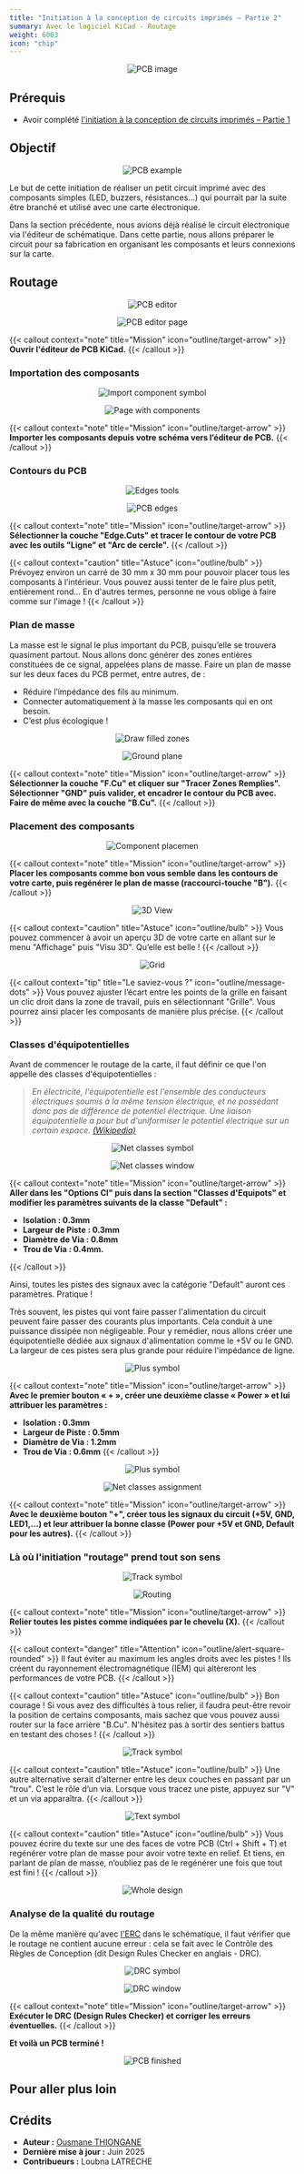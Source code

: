 ```yaml
---
title: "Initiation à la conception de circuits imprimés – Partie 2"
summary: Avec le logiciel KiCad - Routage
weight: 6003
icon: "chip"
---
```


<p align="center">
    <img src="/chroma/images/pcb.png" alt="PCB image" class="w-full h-auto" />
</p>

## Prérequis

* Avoir complété [l'initiation à la conception de circuits imprimés – Partie 1]()

## Objectif

<p align="center">
    <img src="/chroma/images/schematic1.png" alt="PCB example" class="w-full h-auto" />
</p>

Le but de cette initiation de réaliser un petit circuit imprimé avec des composants simples (LED, buzzers, résistances…) qui pourrait par la suite être branché et utilisé avec une carte électronique.

Dans la section précédente, nous avions déjà réalisé le circuit électronique via l'éditeur de schématique. Dans cette partie, nous allons préparer le circuit pour sa fabrication en organisant les composants et leurs connexions sur la carte.

## Routage

<p align="center">
    <img src="/chroma/images/routing1.jpg" alt="PCB editor" class="w-full h-auto" />
</p>

<p align="center">
    <img src="/chroma/images/routing2.jpg" alt="PCB editor page" class="w-full h-auto" />
</p>

{{< callout context="note" title="Mission" icon="outline/target-arrow" >}}
**Ouvrir l'éditeur de PCB KiCad.**
{{< /callout >}}

### Importation des composants

<p align="center">
    <img src="/chroma/images/routing3.jpg" alt="Import component symbol" class="w-full h-auto" />
</p>

<p align="center">
    <img src="/chroma/images/routing4.jpg" alt="Page with components" class="w-full h-auto" />
</p>

{{< callout context="note" title="Mission" icon="outline/target-arrow" >}}
**Importer les composants depuis votre schéma vers l’éditeur de PCB.**
{{< /callout >}}

### Contours du PCB

<p align="center">
    <img src="/chroma/images/routing5.jpg" alt="Edges tools" class="w-full h-auto" />
</p>

<p align="center">
    <img src="/chroma/images/routing6.jpg" alt="PCB edges" class="w-full h-auto" />
</p>

{{< callout context="note" title="Mission" icon="outline/target-arrow" >}}
**Sélectionner la couche "Edge.Cuts" et tracer le contour de votre PCB avec les outils "Ligne" et "Arc de cercle".**
{{< /callout >}}

{{< callout context="caution" title="Astuce" icon="outline/bulb" >}}
Prévoyez environ un carré de 30 mm x 30 mm pour pouvoir placer tous les composants à l’intérieur. Vous pouvez aussi tenter de le faire plus petit, entièrement rond... En d'autres termes, personne ne vous oblige à faire comme sur l'image !
{{< /callout >}}

### Plan de masse

La masse est le signal le plus important du PCB, puisqu’elle se trouvera quasiment partout. Nous allons donc générer des zones entières constituées de ce signal, appelées plans de masse. Faire un plan de masse sur les deux faces du PCB permet, entre autres, de :

* Réduire l’impédance des fils au minimum.
* Connecter automatiquement à la masse les composants qui en ont besoin.
* C’est plus écologique !

<p align="center">
    <img src="/chroma/images/routing7.jpg" alt="Draw filled zones" class="w-full h-auto" />
</p>

<p align="center">
    <img src="/chroma/images/routing8.jpg" alt="Ground plane" class="w-full h-auto" />
</p>

{{< callout context="note" title="Mission" icon="outline/target-arrow" >}}
**Sélectionner la couche "F.Cu" et cliquer sur "Tracer Zones Remplies". Sélectionner "GND" puis valider, et encadrer le contour du PCB avec. Faire de même avec la couche "B.Cu".**
{{< /callout >}}

### Placement des composants

<p align="center">
    <img src="/chroma/images/routing9.jpg" alt="Component placemen" class="w-full h-auto" />
</p>

{{< callout context="note" title="Mission" icon="outline/target-arrow" >}}
**Placer les composants comme bon vous semble dans les contours de votre carte, puis regénérer le plan de masse (raccourci-touche "B").**
{{< /callout >}}

<p align="center">
    <img src="/chroma/images/routing10.jpg" alt="3D View" class="w-full h-auto" />
</p>

{{< callout context="caution" title="Astuce" icon="outline/bulb" >}}
Vous pouvez commencer à avoir un aperçu 3D de votre carte en allant sur le menu "Affichage" puis "Visu 3D". Qu’elle est belle !
{{< /callout >}}

<p align="center">
    <img src="/chroma/images/routing11_fr.png" alt="Grid" class="w-full h-auto" />
</p>

{{< callout context="tip" title="Le saviez-vous ?" icon="outline/message-dots" >}}
Vous pouvez ajuster l’écart entre les points de la grille en faisant un clic droit dans la zone de travail, puis en sélectionnant "Grille". Vous pourrez ainsi placer les composants de manière plus précise.
{{< /callout >}}

### Classes d'équipotentielles

Avant de commencer le routage de la carte, il faut définir ce que l'on appelle des classes d'équipotentielles :

> _En électricité, l'équipotentielle est l'ensemble des conducteurs électriques soumis à la même tension électrique, et ne possédant donc pas de différence de potentiel électrique. Une liaison équipotentielle a pour but d'uniformiser le potentiel électrique sur un certain espace. [(Wikipedia)](https://fr.wikipedia.org/wiki/%C3%89quipotentielle#%C3%89lectricit%C3%A9)_

<p align="center">
    <img src="/chroma/images/routing12.jpg" alt="Net classes symbol" class="w-full h-auto" />
</p>

<p align="center">
    <img src="/chroma/images/routing13_fr.png" alt="Net classes window" class="w-full h-auto" />
</p>

{{< callout context="note" title="Mission" icon="outline/target-arrow" >}}
**Aller dans les "Options CI" puis dans la section "Classes d'Equipots" et modifier les paramètres suivants de la classe "Default" :**

* **Isolation : 0.3mm**
* **Largeur de Piste : 0.3mm**
* **Diamètre de Via : 0.8mm**
* **Trou de Via : 0.4mm.**

{{< /callout >}}

Ainsi, toutes les pistes des signaux avec la catégorie "Default" auront ces paramètres. Pratique !

Très souvent, les pistes qui vont faire passer l'alimentation du circuit peuvent faire passer des courants plus importants. Cela conduit à une puissance dissipée non négligeable. Pour y remédier, nous allons créer une équipotentielle dédiée aux signaux d'alimentation comme le +5V ou le GND. La largeur de ces pistes sera plus grande pour réduire l'impédance de ligne.

<p align="center">
    <img src="/chroma/images/routing14.jpg" alt="Plus symbol" class="w-full h-auto" />
</p>

{{< callout context="note" title="Mission" icon="outline/target-arrow" >}}
**Avec le premier bouton « + », créer une deuxième classe « Power » et lui attribuer les paramètres :**

* **Isolation : 0.3mm**
* **Largeur de Piste : 0.5mm**
* **Diamètre de Via : 1.2mm**
* **Trou de Via : 0.6mm**
{{< /callout >}}

<p align="center">
    <img src="/chroma/images/routing14.jpg" alt="Plus symbol" class="w-full h-auto" />
</p>

<p align="center">
    <img src="/chroma/images/routing15_fr.png" alt="Net classes assignment" class="w-full h-auto" />
</p>

{{< callout context="note" title="Mission" icon="outline/target-arrow" >}}
**Avec le deuxième bouton "+", créer tous les signaux du circuit (+5V, GND, LED1,…) et leur attribuer la bonne classe (Power pour +5V et GND, Default pour les autres).**
{{< /callout >}}

### Là où l'initiation "routage" prend tout son sens

<p align="center">
    <img src="/chroma/images/routing16.jpg" alt="Track symbol" class="w-full h-auto" />
</p>

<p align="center">
    <img src="/chroma/images/routing17.jpg" alt="Routing" class="w-full h-auto" />
</p>

{{< callout context="note" title="Mission" icon="outline/target-arrow" >}}
**Relier toutes les pistes comme indiquées par le chevelu (X).**
{{< /callout >}}

{{< callout context="danger" title="Attention" icon="outline/alert-square-rounded" >}}
Il faut éviter au maximum les angles droits avec les pistes ! Ils créent du rayonnement électromagnétique (IEM) qui altèreront les performances de votre PCB.
{{< /callout >}}

{{< callout context="caution" title="Astuce" icon="outline/bulb" >}}
Bon courage ! Si vous avez des difficultés à tous relier, il faudra peut-être revoir la position de certains composants, mais sachez que vous pouvez aussi router sur la face arrière "B.Cu". N'hésitez pas à sortir des sentiers battus en testant des choses !
{{< /callout >}}

<p align="center">
    <img src="/chroma/images/routing18.jpg" alt="Track symbol" class="w-full h-auto" />
</p>

{{< callout context="caution" title="Astuce" icon="outline/bulb" >}}
Une autre alternative serait d’alterner entre les deux couches en passant par un "trou". C’est le rôle d’un via. Lorsque vous tracez une piste, appuyez sur "V" et un via apparaîtra.
{{< /callout >}}

<p align="center">
    <img src="/chroma/images/routing19.jpg" alt="Text symbol" class="w-full h-auto" />
</p>

{{< callout context="caution" title="Astuce" icon="outline/bulb" >}}
Vous pouvez écrire du texte sur une des faces de votre PCB (Ctrl + Shift + T) et regénérer votre plan de masse pour avoir votre texte en relief. Et tiens, en parlant de plan de masse, n’oubliez pas de le regénérer une fois que tout est fini !
{{< /callout >}}

<p align="center">
    <img src="/chroma/images/routing20.png" alt="Whole design" class="w-full h-auto" />
</p>

### Analyse de la qualité du routage

De la même manière qu'avec [l'ERC]() dans le schématique, il faut vérifier que le routage ne contient aucune erreur : cela se fait avec le Contrôle des Règles de Conception (dit Design Rules Checker en anglais - DRC).

<p align="center">
    <img src="/chroma/images/routing21.jpg" alt="DRC symbol" class="w-full h-auto" />
</p>

<p align="center">
    <img src="/chroma/images/routing22_fr.png" alt="DRC window" class="w-full h-auto" />
</p>

{{< callout context="note" title="Mission" icon="outline/target-arrow" >}}
**Exécuter le DRC (Design Rules Checker) et corriger les erreurs éventuelles.**
{{< /callout >}}

**Et voilà un PCB terminé !**

<p align="center">
    <img src="/chroma/images/schematic1.png" alt="PCB finished" class="w-full h-auto" />
</p>

## Pour aller plus loin

## Crédits

* **Auteur :** [Ousmane THIONGANE](https://github.com/Mowibox)
* **Dernière mise à jour :** Juin 2025
* **Contribueurs :** Loubna LATRECHE
